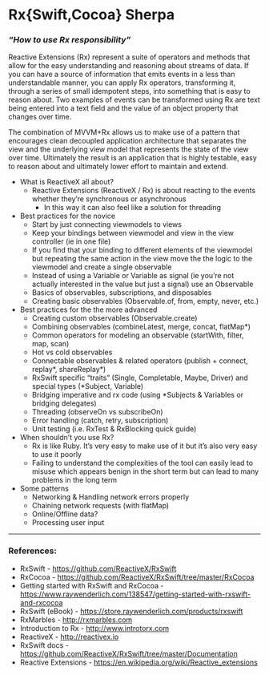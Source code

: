 # Rx{Swift,Cocoa} Sherpa
### _“How to use Rx responsibility”_

Reactive Extensions (Rx) represent a suite of operators and methods that allow for the easy understanding and reasoning about streams of data.  If you can have a source of information that emits events in a less than understandable manner, you can apply Rx operators, transforming it, through a series of small idempotent steps, into something that is easy to reason about.  Two examples of events can be transformed using Rx are text being entered into a text field and the value of an object property  that changes over time.

The combination of MVVM+Rx allows us to make use of a pattern that encourages clean decoupled application architecture that separates the view and the underlying view model that represents the state of the view over time. Ultimately the result is an application that is highly testable, easy to reason about and ultimately lower effort to maintain and extend.


* What is ReactiveX all about?
  * Reactive Extensions (ReactiveX / Rx) is about reacting to the events whether they’re synchronous or asynchronous
    * In this way it can also feel like a solution for threading
* Best practices for the novice
  * Start by just connecting viewmodels to views
  * Keep your bindings between viewmodel and view in the view controller (ie in one file)
  * If you find that your binding to different elements of the viewmodel but repeating the same action in the view move the the logic to the viewmodel and create a single observable
  * Instead of using a Variable<Bool> or Variable<Int> as signal (ie you’re not actually interested in the value but just a signal) use an Observable<Void>
  * Basics of observables, subscriptions, and disposables
  * Creating basic observables (Observable.of, from, empty, never, etc.)
* Best practices for the the more advanced
  * Creating custom observables (Observable.create)
  * Combining observables (combineLatest, merge, concat, flatMap*)
  * Common operators for modeling an observable (startWith, filter, map, scan)
  * Hot vs cold observables
  * Connectable observables & related operators (publish + connect, replay*, shareReplay*)
  * RxSwift specific “traits” (Single, Completable, Maybe, Driver) and special types (*Subject, Variable)
  * Bridging imperative and rx code (using *Subjects & Variables or bridging delegates)
  * Threading (observeOn vs subscribeOn)
  * Error handling (catch, retry, subscription)
  * Unit testing (i.e. RxTest & RxBlocking quick guide)
* When shouldn’t you use Rx?
  * Rx is like Ruby. It’s very easy to make use of it but it’s also very easy to use it poorly
  * Failing to understand the complexities of the tool can easily lead to misuse which appears benign in the short term but can lead to many problems in the long term
* Some patterns
  * Networking & Handling network errors properly
  * Chaining network requests (with flatMap)
  * Online/Offline data?
  * Processing user input

---

### References:

* RxSwift - https://github.com/ReactiveX/RxSwift
* RxCocoa - https://github.com/ReactiveX/RxSwift/tree/master/RxCocoa
* Getting started with RxSwift and RxCocoa - https://www.raywenderlich.com/138547/getting-started-with-rxswift-and-rxcocoa
* RxSwift (eBook) - https://store.raywenderlich.com/products/rxswift
* RxMarbles - http://rxmarbles.com
* Introduction to Rx - http://www.introtorx.com
* ReactiveX - http://reactivex.io
* RxSwift docs - https://github.com/ReactiveX/RxSwift/tree/master/Documentation
* Reactive Extensions - https://en.wikipedia.org/wiki/Reactive_extensions
